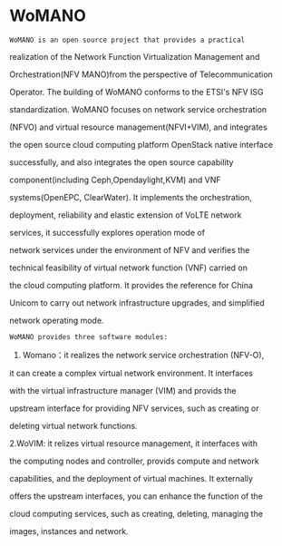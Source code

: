 # WoMANO
    
    WoMANO is an open source project that provides a practical 

realization of the Network Function Virtualization Management and 

Orchestration(NFV MANO)from the perspective of Telecommunication 

Operator. The building of WoMANO conforms to the ETSI's NFV ISG 

standardization. WoMANO focuses on network service orchestration

(NFVO) and virtual resource management(NFVI+VIM), and integrates 

the open source cloud computing platform OpenStack native interface 

successfully, and also integrates the open source capability 

component(including Ceph,Opendaylight,KVM) and VNF

systems(OpenEPC, ClearWater). It implements the orchestration, 

deployment, reliability and elastic extension of VoLTE network 

services, it successfully explores operation mode of 

network services under the environment of NFV and verifies the 

technical feasibility of virtual network function (VNF) carried on 

the cloud computing platform. It provides the reference for China 

Unicom to carry out network infrastructure upgrades, and simplified 

network operating mode.

    WoMANO provides three software modules:

1. Womano：it realizes the network service orchestration (NFV-O), 

it can create a complex virtual network environment. It interfaces 

with the virtual infrastructure manager (VIM) and provids the 

upstream interface for providing NFV services, such as creating or 

deleting virtual network functions.

2.WoVIM: it relizes virtual resource management, it interfaces with 

the computing nodes and controller, provids compute and network 

capabilities, and the deployment of virtual machines. It externally 

offers the upstream interfaces, you can enhance the function of the 

cloud computing services, such as creating, deleting, managing the 

images, instances and network.
